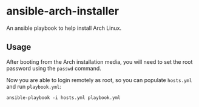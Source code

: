 # ansible-arch-installer

An ansible playbook to help install Arch Linux.

## Usage ##

After booting from the Arch installation media, you will need to set the root password using the `passwd` command.

Now you are able to login remotely as root, so you can populate `hosts.yml` and run `playbook.yml`:

```console
ansible-playbook -i hosts.yml playbook.yml
```
